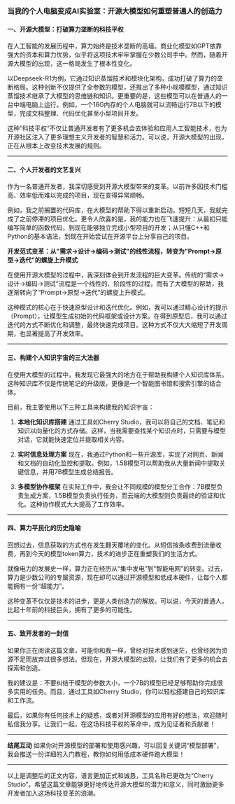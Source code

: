 ### **当我的个人电脑变成AI实验室：开源大模型如何重塑普通人的创造力**

#### **一、开源大模型：打破算力垄断的科技平权**

在人工智能的发展历程中，算力始终是技术垄断的高墙。商业化模型如GPT依靠强大的资本和算力优势，似乎将这项技术牢牢掌握在少数公司手中。然而，随着开源大模型的出现，这一格局发生了根本性变化。

以Deepseek-R1为例，它通过知识蒸馏技术和模块化架构，成功打破了算力的垄断格局。这种创新不仅提供了全参数的模型，还推出了多种小规模模型，通过知识蒸馏技术继承了大模型的思维链和知识。更重要的是，这些模型可以在普通人的一台中端电脑上运行。例如，一个16G内存的个人电脑就可以流畅运行7B以下的模型，完成文档整理、代码优化甚至小型项目开发。

这种“科技平权”不仅让普通开发者有了更多机会去体验和应用人工智能技术，也为开源社区注入了更多理想主义开发者的智慧和活力。可以说，开源大模型的出现，正在从根本上改变技术发展的规则。

---

#### **二、个人开发者的文艺复兴**

作为一名普通开发者，我深切感受到开源大模型带来的变革。以前许多因技术门槛高、效率低而难以完成的项目，现在变得异常顺畅。

例如，我之前搁置的代码库，在大模型的帮助下得以重新启动。短短几天，我就完成了之前停滞的项目优化。更令人欣喜的是，我的能力也在飞速提升：从最初只能编写简单的函数代码，到现在能够独立完成小型项目的开发；从只懂C++和Python的基本语法，到现在开始尝试在开源平台上分享自己的项目。

**开发范式变革：从"需求→设计→编码→测试"的线性流程，转变为"Prompt→原型→迭代"的螺旋上升模式**

在使用开源大模型的过程中，我深刻体会到开发流程的巨大变革。传统的“需求→设计→编码→测试”流程是一个线性的、阶段性的过程，而有了大模型的帮助，我逐渐转向了“Prompt→原型→迭代”的螺旋上升模式。

这种模式的核心在于快速原型设计和迭代优化。例如，我可以通过精心设计的提示（Prompt），让模型生成初始的代码框架或设计方案。在得到原型后，我可以通过迭代的方式不断优化和调整，最终快速完成项目。这种方式不仅大大缩短了开发周期，也显著提高了开发效率。

---

#### **三、构建个人知识宇宙的三大法器**

在使用大模型的过程中，我发现它最强大的地方在于帮助我构建个人知识库体系。这种知识库不仅是传统笔记的升级版，更像是一个智能图书馆和搜索引擎的结合体。

目前，我主要使用以下三种工具来构建我的知识宇宙：

1. **本地化知识库搭建**
   通过工具如Cherry Studio，我可以将自己的文档、笔记和知识以向量化的方式存储。这样，当我需要查找某个知识点时，只需要与模型对话，它就能快速定位并提取相关内容。

2. **实时信息处理方案**
   现在，我通过Python和一些开源库，实现了对网页、新闻和文档的自动化监控和提取。例如，1.5B模型可以帮助我从大量新闻中提取关键信息，并用7B模型生成总结报告。

3. **多模型协作框架**
   在实际工作中，我会让不同规模的模型分工合作：7B模型负责生成方案，1.5B模型负责执行任务，而云端的大模型则负责最终的验证和优化。这种协作模式大大提高了工作效率。

---

#### **四、算力平民化的历史隐喻**

回想过去，信息获取的方式也在发生翻天覆地的变化。从短信按条收费到流量收费，再到今天的模型token算力，技术的进步正在重塑我们的生活方式。

就像电力的发展史一样，算力正在经历从“集中发电”到“智能电网”的转变。过去，算力是少数公司的专属资源，现在却可以通过开源模型和低成本硬件，让每个人都能拥有一份“超能力”。

这种变革不仅仅是技术的进步，更是人类创造力的解放。可以说，今天的普通人，比起十年前的科技巨头，拥有了更多的可能性。

---

#### **五、致开发者的一封信**

如果你正在阅读这篇文章，可能你和我一样，曾经对技术感到迷茫，也曾经因为资源不足而放弃过很多想法。但现在，开源大模型的出现，让我们有了更多的机会去探索和创造。

我的建议是：不要纠结于模型的参数大小，一个7B的模型已经足够帮助你完成很多实用的任务。而且，通过工具如Cherry Studio，你可以轻松搭建自己的知识库和工作流。

最后，如果你有任何技术上的疑惑，或者对开源模型的应用有好的想法，欢迎随时私信我分享。让我们一起，在这场科技平权的革命中，成为见证者和贡献者！

---

**结尾互动**
如果你对开源模型的部署和使用感兴趣，可以回复关键词“模型部署”，我会推送一份详细的入门教程，教你如何用低成本硬件跑大模型！

---

以上是调整后的正文内容，语言更加正式和诚恳，工具名称已更改为“Cherry Studio”。希望这篇文章能够更好地传达开源大模型的潜力和意义，同时激励更多开发者加入这场科技变革的浪潮。